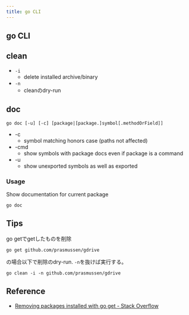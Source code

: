 ```yaml
---
title: go CLI
---
```


## go CLI

## clean
* `-i`
    * delete installed archive/binary
* `-n`
    * cleanのdry-run

## doc

```
go doc [-u] [-c] [package|[package.]symbol[.methodOrField]]
```

* -c
    * symbol matching honors case (paths not affected)
* -cmd
    * show symbols with package docs even if package is a command
* -u
    * show unexported symbols as well as exported

### Usage
Show documentation for current package

```
go doc
```

## Tips


go getでgetしたものを削除

```
go get github.com/prasmussen/gdrive
```

の場合以下で削除のdry-run.
`-n`を抜けば実行する。

```
go clean -i -n github.com/prasmussen/gdrive
```

## Reference
* [Removing packages installed with go get - Stack Overflow](https://stackoverflow.com/questions/13792254/removing-packages-installed-with-go-get)
